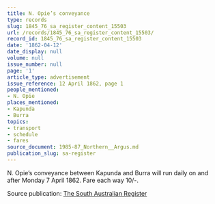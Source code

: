 ```yaml
---
title: N. Opie’s conveyance
type: records
slug: 1845_76_sa_register_content_15503
url: /records/1845_76_sa_register_content_15503/
record_id: 1845_76_sa_register_content_15503
date: '1862-04-12'
date_display: null
volume: null
issue_number: null
page: '1'
article_type: advertisement
issue_reference: 12 April 1862, page 1
people_mentioned:
- N. Opie
places_mentioned:
- Kapunda
- Burra
topics:
- transport
- schedule
- fares
source_document: 1985-87_Northern__Argus.md
publication_slug: sa-register
---
```


N. Opie’s conveyance between Kapunda and Burra will run daily on and after Monday 7 April 1862.  Fare each way 10/-.

Source publication: [The South Australian Register](/publications/sa-register/)
